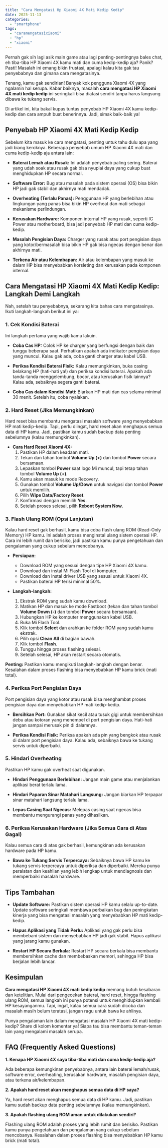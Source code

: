 ```yaml
---
title: "Cara Mengatasi Hp Xiaomi 4X Mati Kedip Kedip"
date: 2025-11-13
categories: 
  - "smartphone"
tags: 
  - "caramengatasixiaomi"
  - "hp"
  - "xiaomi"
---
```


Pernah gak sih lagi asik main game atau lagi penting-pentingnya bales chat, eh tiba-tiba HP Xiaomi 4X kamu mati dan cuma kedip-kedip aja? Panik? Pasti! Masalah ini emang bikin frustasi, apalagi kalau kita gak tau penyebabnya dan gimana cara mengatasinya.

Tenang, kamu gak sendirian! Banyak kok pengguna Xiaomi 4X yang ngalamin hal serupa. Kabar baiknya, masalah **cara mengatasi HP Xiaomi 4X mati kedip kedip** ini seringkali bisa diatasi sendiri tanpa harus langsung dibawa ke tukang servis.

Di artikel ini, kita bakal kupas tuntas penyebab HP Xiaomi 4X kamu kedip-kedip dan cara ampuh buat benerinnya. Jadi, simak baik-baik ya!

## Penyebab HP Xiaomi 4X Mati Kedip Kedip

Sebelum kita masuk ke cara mengatasi, penting untuk tahu dulu apa yang jadi biang keroknya. Beberapa penyebab umum HP Xiaomi 4X mati dan cuma kedip-kedip aja antara lain:

- **Baterai Lemah atau Rusak:** Ini adalah penyebab paling sering. Baterai yang udah soak atau rusak gak bisa nyuplai daya yang cukup buat menghidupkan HP secara normal.
    
- **Software Error:** Bug atau masalah pada sistem operasi (OS) bisa bikin HP jadi gak stabil dan akhirnya mati mendadak.
    
- **Overheating (Terlalu Panas):** Penggunaan HP yang berlebihan atau lingkungan yang panas bisa bikin HP overheat dan mati sebagai mekanisme perlindungan.
    
- **Kerusakan Hardware:** Komponen internal HP yang rusak, seperti IC Power atau motherboard, bisa jadi penyebab HP mati dan cuma kedip-kedip.
    
- **Masalah Pengisian Daya:** Charger yang rusak atau port pengisian daya yang kotor/bermasalah bisa bikin HP gak bisa ngecas dengan benar dan akhirnya mati.
    
- **Terkena Air atau Kelembapan:** Air atau kelembapan yang masuk ke dalam HP bisa menyebabkan korsleting dan kerusakan pada komponen internal.
    

## Cara Mengatasi HP Xiaomi 4X Mati Kedip Kedip: Langkah Demi Langkah

Nah, setelah tau penyebabnya, sekarang kita bahas cara mengatasinya. Ikuti langkah-langkah berikut ini ya:

### 1\. Cek Kondisi Baterai

Ini langkah pertama yang wajib kamu lakuin.

- **Coba Cas HP:** Colok HP ke charger yang berfungsi dengan baik dan tunggu beberapa saat. Perhatikan apakah ada indikator pengisian daya yang muncul. Kalau gak ada, coba ganti charger atau kabel USB.
    
- **Periksa Kondisi Baterai Fisik:** Kalau memungkinkan, buka casing belakang HP (hati-hati ya!) dan periksa kondisi baterai. Apakah ada tanda-tanda menggelembung, bocor, atau kerusakan fisik lainnya? Kalau ada, sebaiknya segera ganti baterai.
    
- **Coba Cas dalam Kondisi Mati:** Biarkan HP mati dan cas selama minimal 30 menit. Setelah itu, coba nyalakan.
    

### 2\. Hard Reset (Jika Memungkinkan)

Hard reset bisa membantu mengatasi masalah software yang menyebabkan HP mati kedip-kedip. Tapi, perlu diingat, hard reset akan menghapus semua data di HP kamu. Jadi, pastikan kamu sudah backup data penting sebelumnya (kalau memungkinkan).

- **Cara Hard Reset Xiaomi 4X:**
    1. Pastikan HP dalam keadaan mati.
    2. Tekan dan tahan tombol **Volume Up (+)** dan tombol **Power** secara bersamaan.
    3. Lepaskan tombol **Power** saat logo Mi muncul, tapi tetap tahan tombol **Volume Up (+)**.
    4. Kamu akan masuk ke mode Recovery.
    5. Gunakan tombol **Volume Up/Down** untuk navigasi dan tombol **Power** untuk memilih.
    6. Pilih **Wipe Data/Factory Reset**.
    7. Konfirmasi dengan memilih **Yes**.
    8. Setelah proses selesai, pilih **Reboot System Now**.

### 3\. Flash Ulang ROM (Opsi Lanjutan)

Kalau hard reset gak berhasil, kamu bisa coba flash ulang ROM (Read-Only Memory) HP kamu. Ini adalah proses menginstal ulang sistem operasi HP. Cara ini lebih rumit dan berisiko, jadi pastikan kamu punya pengetahuan dan pengalaman yang cukup sebelum mencobanya.

- **Persiapan:**
    
    - Download ROM yang sesuai dengan tipe HP Xiaomi 4X kamu.
    - Download dan instal Mi Flash Tool di komputer.
    - Download dan instal driver USB yang sesuai untuk Xiaomi 4X.
    - Pastikan baterai HP terisi minimal 50%.
- **Langkah-langkah:**
    
    1. Ekstrak ROM yang sudah kamu download.
    2. Matikan HP dan masuk ke mode Fastboot (tekan dan tahan tombol **Volume Down (-)** dan tombol **Power** secara bersamaan).
    3. Hubungkan HP ke komputer menggunakan kabel USB.
    4. Buka Mi Flash Tool.
    5. Klik tombol **Select** dan arahkan ke folder ROM yang sudah kamu ekstrak.
    6. Pilih opsi **Clean All** di bagian bawah.
    7. Klik tombol **Flash**.
    8. Tunggu hingga proses flashing selesai.
    9. Setelah selesai, HP akan restart secara otomatis.

**Penting:** Pastikan kamu mengikuti langkah-langkah dengan benar. Kesalahan dalam proses flashing bisa menyebabkan HP kamu brick (mati total).

### 4\. Periksa Port Pengisian Daya

Port pengisian daya yang kotor atau rusak bisa menghambat proses pengisian daya dan menyebabkan HP mati kedip-kedip.

- **Bersihkan Port:** Gunakan sikat kecil atau tusuk gigi untuk membersihkan debu atau kotoran yang menempel di port pengisian daya. Hati-hati jangan sampai merusak pin di dalamnya.
    
- **Periksa Kondisi Fisik:** Periksa apakah ada pin yang bengkok atau rusak di dalam port pengisian daya. Kalau ada, sebaiknya bawa ke tukang servis untuk diperbaiki.
    

### 5\. Hindari Overheating

Pastikan HP kamu gak overheat saat digunakan.

- **Hindari Penggunaan Berlebihan:** Jangan main game atau menjalankan aplikasi berat terlalu lama.
    
- **Hindari Paparan Sinar Matahari Langsung:** Jangan biarkan HP terpapar sinar matahari langsung terlalu lama.
    
- **Lepas Casing Saat Ngecas:** Melepas casing saat ngecas bisa membantu mengurangi panas yang dihasilkan.
    

### 6\. Periksa Kerusakan Hardware (Jika Semua Cara di Atas Gagal)

Kalau semua cara di atas gak berhasil, kemungkinan ada kerusakan hardware pada HP kamu.

- **Bawa ke Tukang Servis Terpercaya:** Sebaiknya bawa HP kamu ke tukang servis terpercaya untuk diperiksa dan diperbaiki. Mereka punya peralatan dan keahlian yang lebih lengkap untuk mendiagnosis dan memperbaiki masalah hardware.

## Tips Tambahan

- **Update Software:** Pastikan sistem operasi HP kamu selalu up-to-date. Update software seringkali membawa perbaikan bug dan peningkatan kinerja yang bisa mengatasi masalah yang menyebabkan HP mati kedip-kedip.
    
- **Hapus Aplikasi yang Tidak Perlu:** Aplikasi yang gak perlu bisa membebani sistem dan menyebabkan HP jadi gak stabil. Hapus aplikasi yang jarang kamu gunakan.
    
- **Restart HP Secara Berkala:** Restart HP secara berkala bisa membantu membersihkan cache dan membebaskan memori, sehingga HP bisa berjalan lebih lancar.
    

## Kesimpulan

**Cara mengatasi HP Xiaomi 4X mati kedip kedip** memang butuh kesabaran dan ketelitian. Mulai dari pengecekan baterai, hard reset, hingga flashing ulang ROM, semua langkah ini punya potensi untuk menghidupkan kembali HP kesayanganmu. Tapi, ingat, kalau semua cara sudah dicoba dan masalah masih belum teratasi, jangan ragu untuk bawa ke ahlinya.

Punya pengalaman lain dalam mengatasi masalah HP Xiaomi 4X mati kedip-kedip? Share di kolom komentar ya! Siapa tau bisa membantu teman-teman lain yang mengalami masalah serupa.

## FAQ (Frequently Asked Questions)

**1\. Kenapa HP Xiaomi 4X saya tiba-tiba mati dan cuma kedip-kedip aja?**

Ada beberapa kemungkinan penyebabnya, antara lain baterai lemah/rusak, software error, overheating, kerusakan hardware, masalah pengisian daya, atau terkena air/kelembapan.

**2\. Apakah hard reset akan menghapus semua data di HP saya?**

Ya, hard reset akan menghapus semua data di HP kamu. Jadi, pastikan kamu sudah backup data penting sebelumnya (kalau memungkinkan).

**3\. Apakah flashing ulang ROM aman untuk dilakukan sendiri?**

Flashing ulang ROM adalah proses yang lebih rumit dan berisiko. Pastikan kamu punya pengetahuan dan pengalaman yang cukup sebelum mencobanya. Kesalahan dalam proses flashing bisa menyebabkan HP kamu brick (mati total).
